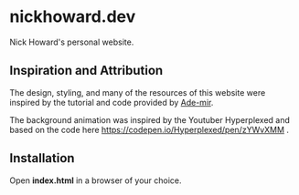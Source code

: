 # nickhoward.dev


Nick Howard's personal website.


## Inspiration and Attribution

The design, styling, and many of the resources of this website were inspired by the tutorial and code provided by [Ade-mir](https://github.com/Ade-mir/). 

The background animation was inspired by the Youtuber Hyperplexed and based on the code here https://codepen.io/Hyperplexed/pen/zYWvXMM .

## Installation

Open **index.html** in a browser of your choice.
